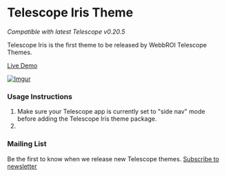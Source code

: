Telescope Iris Theme
========

*Compatible with latest Telescope v0.20.5*

Telescope Iris is the first theme to be released by WebbROI Telescope Themes.

[Live Demo](http://telescope-iris.meteor.com)

[![Imgur](http://i.imgur.com/dKQrzHN.png)](http://telescope-iris.meteor.com/)

### Usage Instructions

1. Make sure your Telescope app is currently set to "side nav" mode before adding the Telescope Iris theme package.
2. 

### Mailing List

Be the first to know when we release new Telescope themes. [Subscribe to newsletter](http://telescope-themes.meteor.com/)
